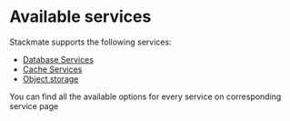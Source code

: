 # Available services

Stackmate supports the following services:

* [Database Services](database-services.md)
* [Cache Services](cache-services.md)
* [Object storage](https://app.gitbook.com/o/1hvtqlSFUrlyNGJZFoLw/s/-MZRy1bgyIc6l7rYOrXd/\~/changes/61/services/object-storage)

You can find all the available options for every service on corresponding service page

